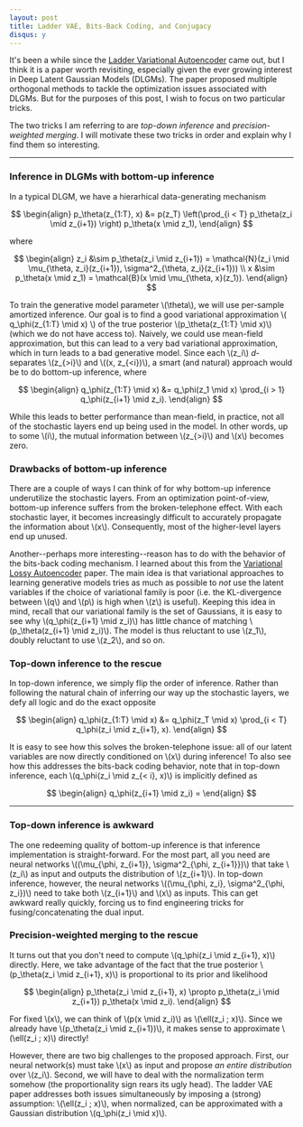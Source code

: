 ```yaml
---
layout: post
title: Ladder VAE, Bits-Back Coding, and Conjugacy
disqus: y
---
```


It's been a while since the [Ladder Variational Autoencoder](https://arxiv.org/abs/1602.02282) came out, but I think it is a paper worth revisiting, especially given the ever growing interest in Deep Latent Gaussian Models (DLGMs).
The paper proposed multiple orthogonal methods to tackle the optimization issues associated with DLGMs. But for the purposes of this post, I wish to focus on two particular tricks.

The two tricks I am referring to are *top-down inference* and *precision-weighted merging*. I will motivate these two tricks in order and explain why I find them so interesting.

---

### Inference in DLGMs with bottom-up inference

In a typical DLGM, we have a hierarhical data-generating mechanism

$$
\begin{align}
p_\theta(z_{1:T}, x) &= p(z_T) \left(\prod_{i < T} p_\theta(z_i \mid z_{i+1}) \right) p_\theta(x \mid z_1),
\end{align}
$$

where

$$
\begin{align}
z_i &\sim p_\theta(z_i \mid z_{i+1}) 
= \mathcal{N}(z_i \mid \mu_{\theta, z_i}(z_{i+1}), \sigma^2_{\theta, z_i}(z_{i+1})) \\
x &\sim p_\theta(x \mid z_1) =  \mathcal{B}(x \mid \mu_{\theta, x}(z_1)).
\end{align}
$$

To train the generative model parameter \\(\theta\\), we will use per-sample amortized inference. Our goal is to find a good variational approximation \\( q\_\phi(z\_{1:T} \mid x) \\) of the true posterior \\(p\_\theta(z\_{1:T} \mid x)\\) (which we do not have access to). Naively, we could use mean-field approximation, but this can lead to a very bad variational approximation, which in turn leads to a bad generative model. Since each \\(z\_i\\) *d*-separates \\(z\_{>i}\\) and \\((x, z\_{<i})\\), a smart (and natural) approach would be to do bottom-up inference, where

$$
\begin{align}
q_\phi(z_{1:T} \mid x) &= q_\phi(z_1 \mid x) \prod_{i > 1} q_\phi(z_{i+1} \mid z_i).
\end{align}
$$

While this leads to better performance than mean-field, in practice, not all of the stochastic layers end up being used in the model. In other words, up to some \\(i\\), the mutual information between \\(z_{>i}\\) and \\(x\\) becomes zero. 

### Drawbacks of bottom-up inference

There are a couple of ways I can think of for why bottom-up inference underutilize the stochastic layers. From an optimization point-of-view, bottom-up inference suffers from the broken-telephone effect. With each stochastic layer, it becomes increasingly difficult to accurately propagate the information about \\(x\\). Consequently, most of the higher-level layers end up unused.

Another--perhaps more interesting--reason has to do with the behavior of the bits-back coding mechanism. I learned about this from the [Variational Lossy Autoencoder](https://arxiv.org/abs/1611.02731) paper. The main idea is that variational approaches to learning generative models tries as much as possible to *not* use the latent variables if the choice of variational family is poor (i.e. the KL-divergence between \\(q\\) and \\(p\\) is high when \\(z\\) is useful). Keeping this idea in mind, recall that our variational family is the set of Gaussians, it is easy to see why \\(q\_\phi(z\_{i+1} \mid z\_i)\\) has little chance of matching \\(p\_\theta(z\_{i+1} \mid z\_i)\\). The model is thus reluctant to use \\(z_1\\), doubly reluctant to use \\(z_2\\), and so on.

### Top-down inference to the rescue

In top-down inference, we simply flip the order of inference. Rather than following the natural chain of inferring our way up the stochastic layers, we defy all logic and do the exact opposite

$$
\begin{align}
q_\phi(z_{1:T} \mid x) &= q_\phi(z_T \mid x) \prod_{i < T} q_\phi(z_i \mid z_{i+1}, x).
\end{align}
$$

It is easy to see how this solves the broken-telephone issue: all of our latent variables are now directly conditioned on \\(x\\) during inference! To also see how this addresses the bits-back coding behavior, note that in top-down inference, each \\(q\_\phi(z_i \mid z_{< i}, x)\\) is implicitly defined as

$$
\begin{align}
q_\phi(z_{i+1} \mid z_i) = 
\end{align}
$$

---

### Top-down inference is awkward

The one redeeming quality of bottom-up inference is that inference implementation is straight-forward. For the most part, all you need are neural networks \\((\mu\_{\phi, z\_{i+1}}, \sigma^2\_{\phi, z\_{i+1}})\\) that take \\(z_i\\) as input and outputs the distribution of \\(z_{i+1}\\). In top-down inference, however, the neural networks \\((\mu\_{\phi, z\_i}, \sigma^2\_{\phi, z\_i})\\) need to take both \\(z\_{i+1}\\) and \\(x\\) as inputs. This can get awkward really quickly, forcing us to find engineering tricks for fusing/concatenating the dual input.

### Precision-weighted merging to the rescue

It turns out that you don't need to compute \\(q\_\phi(z\_i \mid z\_{i+1}, x)\\) directly. Here, we take advantage of the fact that the true posterior \\(p\_\theta(z\_i \mid z\_{i+1}, x)\\) is proportional to its prior and likelihood

$$
\begin{align}
p_\theta(z_i \mid z_{i+1}, x) \propto p_\theta(z_i \mid z_{i+1}) p_\theta(x \mid z_i).
\end{align}
$$

For fixed \\(x\\), we can think of \\(p(x \mid z_i)\\) as \\(\ell(z_i ; x)\\). Since we already have \\(p\_\theta(z\_i \mid z\_{i+1})\\), it makes sense to approximate \\(\ell(z_i ; x)\\) directly!

However, there are two big challenges to the proposed approach. First, our neural network(s) must take \\(x\\) as input and propose *an entire distribution* over \\(z_i\\). Second, we will have to deal with the normalization term somehow (the proportionality sign rears its ugly head). The ladder VAE paper addresses both issues simultaneously by imposing a (strong) assumption: \\(\ell(z_i ; x)\\), when normalized, can be approximated with a Gaussian distribution \\(q_\phi(z_i \mid x)\\).


